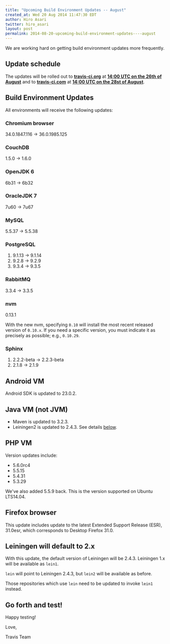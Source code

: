 ```yaml
---
title: "Upcoming Build Environment Updates -- August"
created_at: Wed 20 Aug 2014 11:47:30 EDT
author: Hiro Asari
twitter: hiro_asari
layout: post
permalink: 2014-08-20-upcoming-build-environment-updates----august
---
```


We are working hard on getting build environment updates
more frequently.

## Update schedule

The updates will be rolled out to
**[travis-ci.org](https://travis-ci.org)** at **[14:00 UTC on the 26th of August](http://everytimezone.com/#2014-8-26,120,cn3)** and
to **[travis-ci.com](https://travis-ci.com)** at **[14:00 UTC on the 28st of August](http://everytimezone.com/#2014-8-28,120,cn3)**.

## Build Environment Updates

All environments will receive the following updates:

### Chromium browser

34.0.1847.116 → 36.0.1985.125

### CouchDB

1.5.0 → 1.6.0

### OpenJDK 6

6b31 → 6b32

### OracleJDK 7

7u60 → 7u67

### MySQL

5.5.37 → 5.5.38

### PostgreSQL

1. 9.1.13 → 9.1.14
1. 9.2.8 → 9.2.9
1. 9.3.4 → 9.3.5

### RabbitMQ

3.3.4 → 3.3.5

### nvm

0.13.1

With the new nvm, specifying `0.10` will install
the most recent released version of `0.10.x`.
If you need a specific version, you must indicate it as
precisely as possible; e.g., `0.10.29`.

### Sphinx

1. 2.2.2-beta → 2.2.3-beta
1. 2.1.8 → 2.1.9

## Android VM

Android SDK is updated to 23.0.2.

## Java VM (not JVM)

* Maven is updated to 3.2.3.
* Leiningen2 is updated to 2.4.3. See details [below](#leiningen-will-default-to-2x).

## PHP VM

Version updates include:

* 5.6.0rc4
* 5.5.15
* 5.4.31
* 5.3.29

We've also added 5.5.9 back. This is the version supported on Ubuntu LTS14.04.

## Firefox browser

This update includes update to the latest Extended Support Release (ESR),
31.0esr, which corresponds to Desktop Firefox 31.0.

## Leiningen will default to 2.x

With this update, the default version of Leiningen will be 2.4.3.
Leiningen 1.x will be available as `lein1`.

`lein` will point to Leiningen 2.4.3, but `lein2` will be available as before.

Those repositories which use `lein` need to be updated to invoke `lein1` instead.

## Go forth and test!

Happy testing!

Love,

Travis Team
